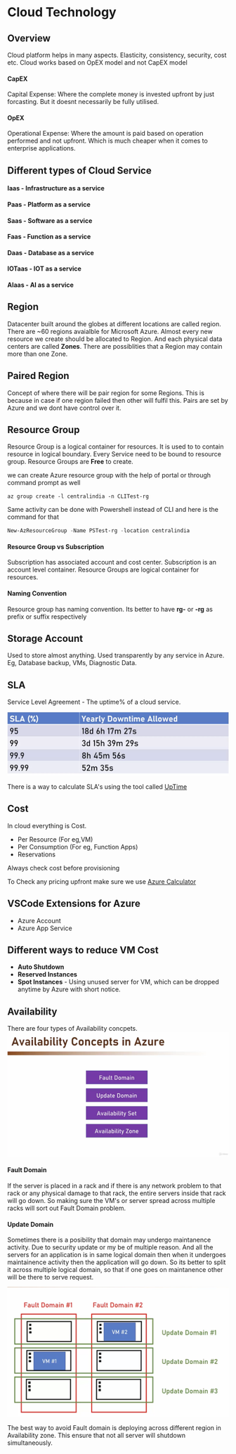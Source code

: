 # Cloud Technology

## Overview

Cloud platform helps in many aspects. Elasticity, consistency, security, cost etc. Cloud works based on OpEX model and not CapEX model

#### CapEX
Capital Expense: Where the complete money is invested upfront by just forcasting. But it doesnt necessarily be fully utilised.

#### OpEX
Operational Expense: Where the amount is paid based on operation performed and not upfront. Which is much cheaper when it comes to enterprise applications.

## Different types of Cloud Service

#### Iaas - Infrastructure as a service
#### Paas - Platform as a service
#### Saas - Software as a service
#### Faas - Function as a service
#### Daas - Database as a service
#### IOTaas - IOT as a service
#### AIaas - AI as a service

## Region
Datacenter built around the globes at different locations are called region. There are ~60 regions avaialble for Microsoft Azure. Almost every new resource we create should be allocated to Region. And each physical data centers are called **Zones**. There are possiblities that a Region may contain more than one Zone.

## Paired Region
Concept of where there will be pair region for some Regions. This is because in case if one region failed then other will fulfil this. Pairs are set by Azure and we dont have control over it.

## Resource Group
Resource Group is a logical container for resources. It is used to to contain resource in logical boundary. Every Service need to be bound to resource group. Resource Groups are **Free** to create.

we can create Azure resource group with the help of portal or through command prompt as well


```shell
az group create -l centralindia -n CLITest-rg
```
Same activity can be done with Powershell instead of CLI and here is the command for that

```powershell
New-AzResourceGroup -Name PSTest-rg -location centralindia
```

#### Resource Group vs Subscription
Subscription has associated account and cost center. Subscription is an account level container. Resource Groups are logical container for resources.

#### Naming Convention
Resource group has naming convention. Its better to have **rg-** or **-rg** as prefix or suffix respectively

## Storage Account
Used to store almost anything. Used transparently by any service in Azure. Eg, Database backup, VMs, Diagnostic Data.

## SLA
Service Level Agreement - The uptime% of a cloud service.

![Alt text](SLA.png?raw=true "SLA")

There is a way to calculate SLA's using the tool called [UpTime](https://uptime.is)

## Cost
In cloud everything is Cost.
- Per Resource (For eg,VM)
- Per Consumption (For eg, Function Apps)
- Reservations

Always check cost before provisioning

To Check any pricing upfront make sure we use [Azure Calculator](https://azure.microsoft.com/en-in/pricing/calculator/)


## VSCode Extensions for Azure
- Azure Account
- Azure App Service

## Different ways to reduce VM Cost
- **Auto Shutdown**
- **Reserved Instances**
- **Spot Instances** - Using unused server for VM, which can be dropped anytime by Azure with short notice.

## Availability
There are four types of Availability concpets.
![Availability](Availability.png?raw=true "Availability")

#### Fault Domain
If the server is placed in a rack and if there is any network problem to that rack or any physical damage to that rack, the entire servers inside that rack will go down. So making sure the VM's or server spread across multiple racks will sort out Fault Domain problem.

#### Update Domain
Sometimes there is a posibility that domain may undergo maintanence activity. Due to security update or my be of multiple reason. And all the servers for an application is in same logical domain then when it undergoes maintainence activity then the application will go down. So its better to split it across multiple logical domain, so that if one goes on maintanence other will be there to serve request.

![FaultDomain](FaultDomain.png "Fault Domain")

The best way to avoid Fault domain is deploying across different region in Availability zone. This ensure that not all server will shutdown simultaneously.


